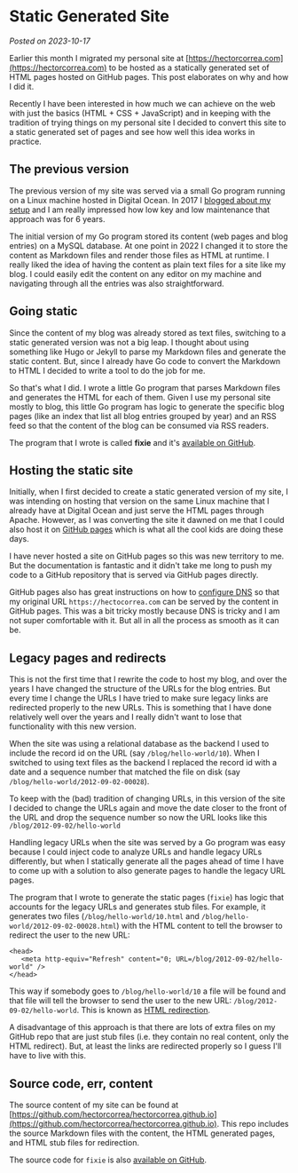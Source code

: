# Static Generated Site
*Posted on 2023-10-17*

Earlier this month I migrated my personal site at [https://hectorcorrea.com](https://hectorcorrea.com) to be hosted as a statically generated set of HTML pages hosted on GitHub pages. This post elaborates on why and how I did it.

Recently I have been interested in how much we can achieve on the web with just the basics (HTML + CSS + JavaScript) and in keeping with the tradition of trying things on my personal site I decided to convert this site to a static generated set of pages and see how well this idea works in practice.

## The previous version

The previous version of my site was served via a small Go program running on a Linux machine hosted in Digital Ocean. In 2017 I [blogged about my setup](https://hectorcorrea.com/blog/2017-01-18/migrating-my-site-from-node-js-to-go) and I am really impressed how low key and low maintenance that approach was for 6 years.

The initial version of my Go program stored its content (web pages and blog entries) on a MySQL database. At one point in 2022 I changed it to store the content as Markdown files and render those files as HTML at runtime. I really liked the idea of having the content as plain text files for a site like my blog. I could easily edit the content on any editor on my machine and navigating through all the entries was also straightforward.

## Going static

Since the content of my blog was already stored as text files, switching to a static generated version was not a big leap. I thought about using something like Hugo or Jekyll to parse my Markdown files and generate the static content. But, since I already have Go code to convert the Markdown to HTML I decided to write a tool to do the job for me.

So that's what I did. I wrote a little Go program that parses Markdown files and generates the HTML for each of them. Given I use my personal site mostly to blog, this little Go program has logic to generate the specific blog pages (like an index that list all blog entries grouped by year) and an RSS feed so that the content of the blog can be consumed via RSS readers.

The program that I wrote is called **fixie** and it's [available on GitHub](https://github.com/hectorcorrea/fixie).

## Hosting the static site

Initially, when I first decided to create a static generated version of my site, I was intending on hosting that version on the same Linux machine that I already have at Digital Ocean and just serve the HTML pages through Apache. However, as I was converting the site it dawned on me that I could also host it on [GitHub pages](https://pages.github.com/) which is what all the cool kids are doing these days.

I have never hosted a site on GitHub pages so this was new territory to me. But the documentation is fantastic and it didn't take me long to push my code to a GitHub repository that is served via GitHub pages directly.

GitHub pages also has great instructions on how to [configure DNS](https://docs.github.com/en/pages/configuring-a-custom-domain-for-your-github-pages-site/managing-a-custom-domain-for-your-github-pages-site) so that my original URL `https://hectocorrea.com` can be served by the content in GitHub pages. This was a bit tricky mostly because DNS is tricky and I am not super comfortable with it. But all in all the process as smooth as it can be.

## Legacy pages and redirects

This is not the first time that I rewrite the code to host my blog, and over the years I have changed the structure of the URLs for the blog entries. But every time I change the URLs I have tried to make sure legacy links are redirected properly to the new URLs. This is something that I have done relatively well over the years and I really didn't want to lose that functionality with this new version.

When the site was using a relational database as the backend I used to include the record id on the URL (say `/blog/hello-world/10`). When I switched to using text files as the backend I replaced the record id with a date and a sequence number that matched the file on disk (say `/blog/hello-world/2012-09-02-00028`).

To keep with the (bad) tradition of changing URLs, in this version of the site I decided to change the URLs again and move the date closer to the front of the URL and drop the sequence number so now the URL looks like this `/blog/2012-09-02/hello-world`

Handling legacy URLs when the site was served by a Go program was easy because I could inject code to analyze URLs and handle legacy URLs differently, but when I statically generate all the pages ahead of time I have to come up with a solution to also generate pages to handle the legacy URL pages.

The program  that I wrote to generate the static pages (`fixie`) has logic that accounts for the legacy URLs and generates stub files. For example, it generates two files (`/blog/hello-world/10.html` and `/blog/hello-world/2012-09-02-00028.html`) with the HTML content to tell the browser to redirect the user to the new URL:

```
<head>
   <meta http-equiv="Refresh" content="0; URL=/blog/2012-09-02/hello-world" />
</head>
```

This way if somebody goes to `/blog/hello-world/10` a file will be found and that file will tell the browser to send the user to the new URL: `/blog/2012-09-02/hello-world`. This is known as [HTML redirection](<https://developer.mozilla.org/en-US/docs/Web/HTTP/Redirections#html_redirections>).

A disadvantage of this approach is that there are lots of extra files on my GitHub repo that are just stub files (i.e. they contain no real content, only the HTML redirect). But, at least the links are redirected properly so I guess I'll have to live with this.

## Source code, err, content

The source content of my site can be found at [https://github.com/hectorcorrea/hectorcorrea.github.io](https://github.com/hectorcorrea/hectorcorrea.github.io). This repo includes the source Markdown files with the content, the HTML generated pages, and HTML stub files for redirection.

The source code for `fixie` is also [available on GitHub](https://github.com/hectorcorrea/fixie).
